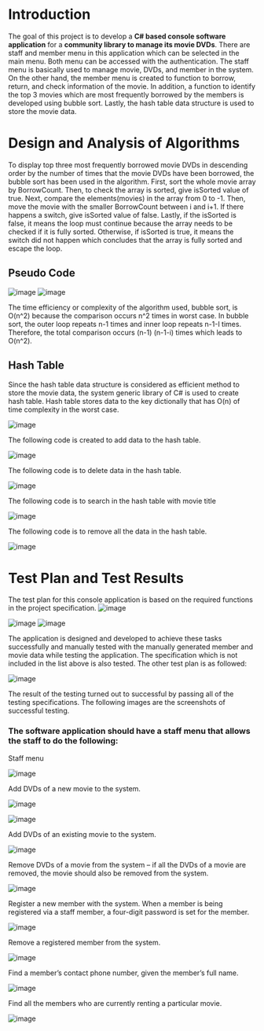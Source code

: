 # Introduction
The goal of this project is to develop a **C# based console software application** for a **community
library to manage its movie DVDs**. There are staff and member menu in this application which can
be selected in the main menu. Both menu can be accessed with the authentication. The staff menu
is basically used to manage movie, DVDs, and member in the system. On the other hand, the
member menu is created to function to borrow, return, and check information of the movie. In
addition, a function to identify the top 3 movies which are most frequently borrowed by the
members is developed using bubble sort. Lastly, the hash table data structure is used to store the
movie data. 

# Design and Analysis of Algorithms
To display top three most frequently borrowed movie DVDs in descending order by the number of
times that the movie DVDs have been borrowed, the bubble sort has been used in the algorithm.
First, sort the whole movie array by BorrowCount. Then, to check the array is sorted, give isSorted
value of true. Next, compare the elements(movies) in the array from 0 to -1. Then, move the movie
with the smaller BorrowCount between i and i+1. If there happens a switch, give isSorted value of
false. Lastly, if the isSorted is false, it means the loop must continue because the array needs to be
checked if it is fully sorted. Otherwise, if isSorted is true, it means the switch did not happen which
concludes that the array is fully sorted and escape the loop.

## Pseudo Code
![image](https://user-images.githubusercontent.com/35501963/144554694-37d18f74-40df-4a19-9213-ae5b7773861a.png)
![image](https://user-images.githubusercontent.com/35501963/144554703-391bbf05-8079-4be0-8a1c-dcdbd633a70e.png)

The time efficiency or complexity of the algorithm used, bubble sort, is O(n^2) because the
comparison occurs n^2 times in worst case. In bubble sort, the outer loop repeats n-1 times and
inner loop repeats n-1-I times. Therefore, the total comparison occurs (n-1) (n-1-i) times which leads
to O(n^2). 

## Hash Table
Since the hash table data structure is considered as efficient method to store the movie data, the
system generic library of C# is used to create hash table. Hash table stores data to the key dictionally
that has O(n) of time complexity in the worst case.

![image](https://user-images.githubusercontent.com/35501963/144554755-ef06f5ea-21da-4746-bfe3-daf75bd415ab.png)

The following code is created to add data to the hash table.

![image](https://user-images.githubusercontent.com/35501963/144554787-2547aa09-83ed-4f6f-b6da-f3d5420d3756.png)

The following code is to delete data in the hash table.

![image](https://user-images.githubusercontent.com/35501963/144554826-323b66c3-1ba8-4847-abae-a4a7da2d4345.png)

The following code is to search in the hash table with movie title

![image](https://user-images.githubusercontent.com/35501963/144554855-3f31e30a-f919-484e-8fba-d592f4041811.png)

The following code is to remove all the data in the hash table.

![image](https://user-images.githubusercontent.com/35501963/144554877-a31b68ba-15dc-4f04-aaa2-f5964b38d8fd.png)

# Test Plan and Test Results
The test plan for this console application is based on the required functions in the project
specification.
![image](https://user-images.githubusercontent.com/35501963/144554942-dc6bcc87-1980-4808-ad6c-a7647a980e0e.png)

![image](https://user-images.githubusercontent.com/35501963/144554968-21240f8b-d9da-440f-a834-3092bef1faca.png)
![image](https://user-images.githubusercontent.com/35501963/144554987-2e2e62b5-2004-44fa-a69e-efc0f7a96a91.png)

The application is designed and developed to achieve these tasks successfully and manually tested
with the manually generated member and movie data while testing the application. The specification
which is not included in the list above is also tested. The other test plan is as followed:

![image](https://user-images.githubusercontent.com/35501963/144555006-60ba190a-8220-4aef-8fd2-79ce3740ef23.png)

The result of the testing turned out to successful by passing all of the testing specifications. The
following images are the screenshots of successful testing.

### The software application should have a staff menu that allows the staff to do the following:

Staff menu

![image](https://user-images.githubusercontent.com/35501963/144555067-1efa5996-86ea-4efe-89d6-677027deba0e.png)

Add DVDs of a new movie to the system. 

![image](https://user-images.githubusercontent.com/35501963/144555089-ad9a51c6-3025-41f2-852c-6da2336bb227.png)

![image](https://user-images.githubusercontent.com/35501963/144555100-6dfc8a81-1be1-47ce-ab13-880135bef0f1.png)

Add DVDs of an existing movie to the system.

![image](https://user-images.githubusercontent.com/35501963/144555128-4db01cf1-9a32-498f-8972-8c2d51888b5a.png)

Remove DVDs of a movie from the system – if all the DVDs of a movie are removed, the movie
should also be removed from the system. 

![image](https://user-images.githubusercontent.com/35501963/144555144-c93981df-5e8c-45bf-9e5f-8d5ebf4d1d1d.png)

Register a new member with the system. When a member is being registered via a staff member, a
four-digit password is set for the member.

![image](https://user-images.githubusercontent.com/35501963/144555160-b326276d-84d8-4b20-a2b4-673920a40e94.png)


Remove a registered member from the system. 

![image](https://user-images.githubusercontent.com/35501963/144555178-a9a9e6fb-6a12-4f8f-ac96-2a3c9585b9c4.png)

Find a member’s contact phone number, given the member’s full name.

![image](https://user-images.githubusercontent.com/35501963/144555201-95512c1b-9c72-4be7-89b0-fb83b31574f9.png)

Find all the members who are currently renting a particular movie. 

![image](https://user-images.githubusercontent.com/35501963/144555224-b738542a-81cc-44d5-89ad-b30aaa7d6201.png)
